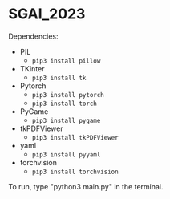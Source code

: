 # SGAI_2023

Dependencies:
- PIL
  - `pip3 install pillow`
- TKinter
  - `pip3 install tk`
- Pytorch 
  - `pip3 install pytorch`
  - `pip3 install torch`
- PyGame
  - `pip3 install pygame`
- tkPDFViewer
  - `pip3 install tkPDFViewer`
- yaml
  - `pip3 install pyyaml`
- torchvision
  - `pip3 install torchvision`

To run, type "python3 main.py" in the terminal.
